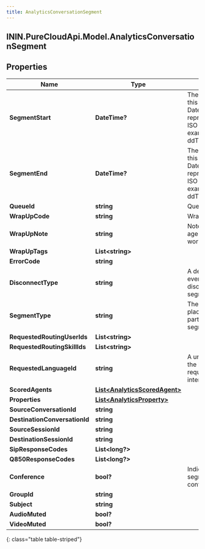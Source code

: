 ```yaml
---
title: AnalyticsConversationSegment
---
```

## ININ.PureCloudApi.Model.AnalyticsConversationSegment

## Properties

|Name | Type | Description | Notes|
|------------ | ------------- | ------------- | -------------|
| **SegmentStart** | **DateTime?** | The timestamp when this segment began. Date time is represented as an ISO-8601 string. For example: yyyy-MM-ddTHH:mm:ss[.mmm]Z | [optional] |
| **SegmentEnd** | **DateTime?** | The timestamp when this segment ended. Date time is represented as an ISO-8601 string. For example: yyyy-MM-ddTHH:mm:ss[.mmm]Z | [optional] |
| **QueueId** | **string** | Queue identifier | [optional] |
| **WrapUpCode** | **string** | Wrapup Code id | [optional] |
| **WrapUpNote** | **string** | Note entered by an agent during after-call work | [optional] |
| **WrapUpTags** | **List&lt;string&gt;** |  | [optional] |
| **ErrorCode** | **string** |  | [optional] |
| **DisconnectType** | **string** | A description of the event that disconnected the segment | [optional] |
| **SegmentType** | **string** | The activity taking place for the participant in the segment | [optional] |
| **RequestedRoutingUserIds** | **List&lt;string&gt;** |  | [optional] |
| **RequestedRoutingSkillIds** | **List&lt;string&gt;** |  | [optional] |
| **RequestedLanguageId** | **string** | A unique identifier for the language requested for an interaction. | [optional] |
| **ScoredAgents** | [**List&lt;AnalyticsScoredAgent&gt;**](AnalyticsScoredAgent.html) |  | [optional] |
| **Properties** | [**List&lt;AnalyticsProperty&gt;**](AnalyticsProperty.html) |  | [optional] |
| **SourceConversationId** | **string** |  | [optional] |
| **DestinationConversationId** | **string** |  | [optional] |
| **SourceSessionId** | **string** |  | [optional] |
| **DestinationSessionId** | **string** |  | [optional] |
| **SipResponseCodes** | **List&lt;long?&gt;** |  | [optional] |
| **Q850ResponseCodes** | **List&lt;long?&gt;** |  | [optional] |
| **Conference** | **bool?** | Indicates whether the segment was a conference | [optional] |
| **GroupId** | **string** |  | [optional] |
| **Subject** | **string** |  | [optional] |
| **AudioMuted** | **bool?** |  | [optional] |
| **VideoMuted** | **bool?** |  | [optional] |
{: class="table table-striped"}


